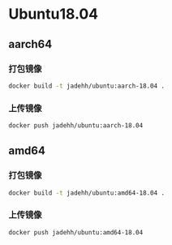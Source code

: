 # Ubuntu18.04

## aarch64
### 打包镜像

```bash
docker build -t jadehh/ubuntu:aarch-18.04 . 
```

### 上传镜像

```bash
docker push jadehh/ubuntu:aarch-18.04
```
## amd64
### 打包镜像
```bash
docker build -t jadehh/ubuntu:amd64-18.04 . 
```
### 上传镜像
```bash
docker push jadehh/ubuntu:amd64-18.04
```
